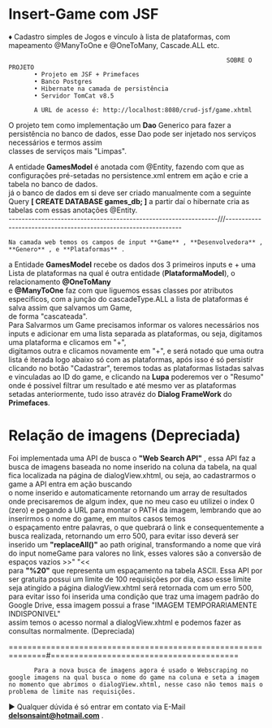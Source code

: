 # Insert-Game com JSF
♦ Cadastro simples de Jogos e vinculo à lista de plataformas, com mapeamento @ManyToOne e @OneToMany, Cascade.ALL etc.


                                                                SOBRE O PROJETO
           • Projeto em JSF + Primefaces
           • Banco Postgres
           • Hibernate na camada de persistência 
           • Servidor TomCat v8.5
		   
		   A URL de acesso é: http://localhost:8080/crud-jsf/game.xhtml
           
           
O projeto tem como implementação um **Dao** Generico para fazer a persistência no banco de dados, esse Dao pode ser injetado nos serviços necessários e termos assim  
classes de serviços mais "Limpas".  

A entidade **GamesModel** é anotada com @Entity, fazendo com que as configurações pré-setadas no persistence.xml entrem em ação e crie a tabela no banco de dados.  
já o banco de dados em si deve ser criado manualmente com a seguinte Query **[ CREATE DATABASE games_db; ]** a partir daí o hibernate cria as tabelas com essas anotações @Entity.  
----------------------------------------------------------------///----------------------------------------------------------------
                  
    Na camada web temos os campos de input **Game** , **Desenvolvedora** , **Genero** , e **Plataformas** .  
a Entidade **GamesModel** recebe os dados dos 3 primeiros inputs e + uma Lista de plataformas na qual é outra entidade (**PlataformaModel**), o relacionamento **@OneToMany**  
e **@ManyToOne** faz com que liguemos essas classes por atributos especificos, com a junção do cascadeType.ALL a lista de plataformas é salva assim que salvamos um Game,  
de forma "cascateada".  
Para Salvarmos um Game precisamos informar os valores necessários nos inputs e adicionar em uma lista separada as plataformas, ou seja, digitamos uma plataforma e clicamos em "+",  
digitamos outra e clicamos novamente em "+", e será notado que uma outra lista é iterada logo abaixo só com as plataformas, após isso é só persistir clicando no botão "Cadastrar", teremos todas as plataformas listadas salvas e vinculadas ao ID do game, e clicando na **Lupa** poderemos ver o "Resumo" onde é possivel filtrar um resultado e até mesmo ver as plataformas setadas anteriormente, tudo isso atravéz do **Dialog FrameWork** do **Primefaces**.

# Relação de imagens  (Depreciada)
 Foi implementada uma API de busca o **"Web Search API"** , essa API faz a busca de imagens baseada no nome inserido na coluna da tabela, na qual fica localizada na página de dialogView.xhtml, ou seja, ao cadastrarmos o game a API entra em ação buscando   
 o nome inserido e automaticamente retornando um array de resultados onde precisaremos de algum index, que no meu caso eu utilizei o index 0 (zero) e pegando a URL para montar o PATH da imagem, lembrando que ao inserirmos o nome do game, em muitos casos temos  
 o espaçamento entre palavras, o que quebrará o link e consequentemente a busca realizada, retornando um erro 500, para evitar isso deverá ser inserido um **"replaceAll()"** ao path original, transformando a nome que virá do input nomeGame para valores no link, esses valores são a conversão de espaços vazios   >>" "<<  
 para **"%20"** que representa um espaçamento na tabela ASCII.
 Essa API por ser gratuita possui um limite de 100 requisições por dia, caso esse limite seja atingido a página dialogView.xhtml será retornada com um erro 500, para evitar isso foi inserida uma condição que traz uma imagem padrão do Google Drive, essa imagem possui a frase "IMAGEM TEMPORARIAMENTE INDISPONIVEL"  
 assim temos o acesso normal a dialogView.xhtml e podemos fazer as consultas normalmente. (Depreciada)
 
 ==============================================================#========================================
 
           Para a nova busca de imagens agora é usado o Webscraping no google imagens na qual busca o nome do game na coluna e seta a imagem no momento que abrimos o dialogView.xhtml, nesse caso não temos mais o problema de limite nas requisições.

► Qualquer dúvida é só entrar em contato via E-Mail **delsonsaint@hotmail.com** .  



           
           
                       
